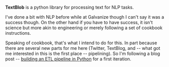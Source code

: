 **TextBlob** is a python library for processing text for NLP tasks.

I've done a bit with NLP before while at Galvanize though I can't say it was a success though. On the other hand if you have to have success, it isn't science but more akin to engineering or merely following a set of cookbook instructions.

Speaking of cookbook, that's what I intend to do for this. In part because there are several new parts for me here (Twitter, TextBlog, and -- what got me interested in this is the first place -- pipelining). So I'm following a blog post -- [building an ETL pipeline in Python](https://towardsdatascience.com/building-an-etl-pipeline-in-python-f96845089635) for a first iteration.